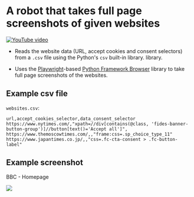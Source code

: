 # A robot that takes full page screenshots of given websites

[![YouTube video](https://img.youtube.com/vi/aQkXTHP3Xxw/0.jpg)](http://www.youtube.com/watch?v=aQkXTHP3Xxw)

- Reads the website data (URL, accept cookies and consent selectors) from a `.csv` file using the Python's `csv` built-in library. library.

- Uses the [Playwright](https://playwright.dev/)-based [Python Framework Browser](https://robocorp.com/docs/python/robocorp/robocorp-browser) library to take full page screenshots of the websites.

## Example csv file

`websites.csv`:

```
url,accept_cookies_selector,data_consent_selector
https://www.nytimes.com/,"xpath=//div[contains(@class, 'fides-banner-button-group')]//button[text()='Accept all']",
https://www.themoscowtimes.com/,,"frame:css=.sp_choice_type_11"
https://www.japantimes.co.jp/,,"css=.fc-cta-consent > .fc-button-label"
```

## Example screenshot

BBC - Homepage

<img src="images/bbc.png" style="margin-bottom:20px">
